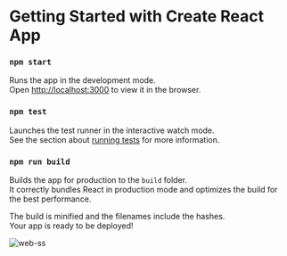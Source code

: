 # Getting Started with Create React App

### `npm start`

Runs the app in the development mode.\
Open [http://localhost:3000](http://localhost:3000) to view it in the browser.

### `npm test`

Launches the test runner in the interactive watch mode.\
See the section about [running tests](https://facebook.github.io/create-react-app/docs/running-tests) for more information.

### `npm run build`

Builds the app for production to the `build` folder.\
It correctly bundles React in production mode and optimizes the build for the best performance.

The build is minified and the filenames include the hashes.\
Your app is ready to be deployed!


![web-ss](https://github.com/Upasara/Upasara-Upasara-Upasara-Tea_Farmer_Management_System-Web_App/assets/64368905/454eb547-a9d9-4e2a-93ea-e6d97761fe48)


